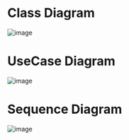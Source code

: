 # Class Diagram
![image](https://github.com/user-attachments/assets/88da01ab-50c4-4c5e-9f53-999c598d5031)

# UseCase Diagram
![image](https://github.com/user-attachments/assets/2d234c0f-72b1-44df-8979-210e0fea5d41)

# Sequence Diagram 
![image](https://github.com/user-attachments/assets/2cb39fac-81b3-49b4-8942-a3395e7c438f)




